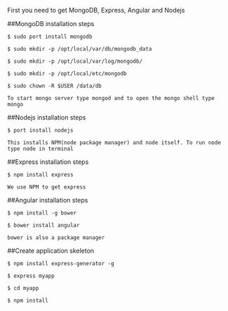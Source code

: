 First you need to get MongoDB, Express, Angular and Nodejs

##MongoDB installation steps

  	$ sudo port install mongodb
  
  	$ sudo mkdir -p /opt/local/var/db/mongodb_data
  
  	$ sudo mkdir -p /opt/local/var/log/mongodb/
  
  	$ sudo mkdir -p /opt/local/etc/mongodb
  
  	$ sudo chown -R $USER /data/db
  
  	To start mongo server type mongod and to open the mongo shell type mongo 
  
##Nodejs installation steps 
  
  	$ port install nodejs
	
    This installs NPM(node package manager) and node itself. To run node type node in terminal
  	
##Express installation steps 
  
    $ npm install express
  		
    We use NPM to get express
		
##Angular installation steps 

    $ npm install -g bower
	
	$ bower install angular
	
	bower is also a package manager 
	
##Create application skeleton 

    $ npm install express-generator -g
	
	$ express myapp
	
	$ cd myapp
	
	$ npm install